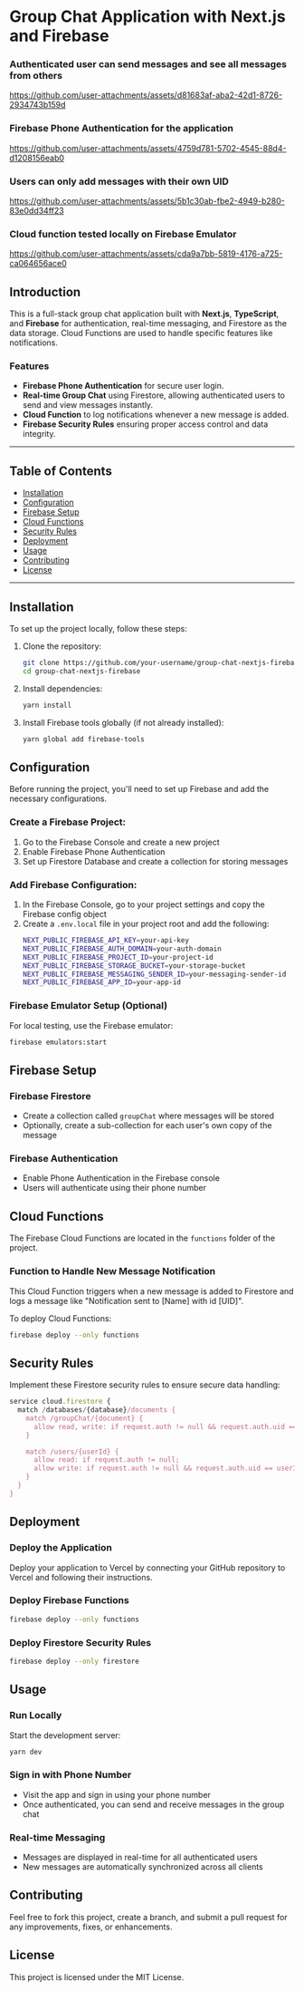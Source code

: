 # Group Chat Application with Next.js and Firebase

### Authenticated user can send messages and see all messages from others

https://github.com/user-attachments/assets/d81683af-aba2-42d1-8726-2934743b159d

### Firebase Phone Authentication for the application

https://github.com/user-attachments/assets/4759d781-5702-4545-88d4-d1208156eab0


### Users can only add messages with their own UID

https://github.com/user-attachments/assets/5b1c30ab-fbe2-4949-b280-83e0dd34ff23

### Cloud function tested locally on Firebase Emulator

https://github.com/user-attachments/assets/cda9a7bb-5819-4176-a725-ca064656ace0


## Introduction

This is a full-stack group chat application built with **Next.js**, **TypeScript**, and **Firebase** for authentication, real-time messaging, and Firestore as the data storage. Cloud Functions are used to handle specific features like notifications.

### Features
- **Firebase Phone Authentication** for secure user login.
- **Real-time Group Chat** using Firestore, allowing authenticated users to send and view messages instantly.
- **Cloud Function** to log notifications whenever a new message is added.
- **Firebase Security Rules** ensuring proper access control and data integrity.

---

## Table of Contents

- [Installation](#installation)
- [Configuration](#configuration)
- [Firebase Setup](#firebase-setup)
- [Cloud Functions](#cloud-functions)
- [Security Rules](#security-rules)
- [Deployment](#deployment)
- [Usage](#usage)
- [Contributing](#contributing)
- [License](#license)

---

## Installation

To set up the project locally, follow these steps:

1. Clone the repository:
   ```bash
   git clone https://github.com/your-username/group-chat-nextjs-firebase.git
   cd group-chat-nextjs-firebase
   ```

2. Install dependencies:
   ```bash
   yarn install
   ```

3. Install Firebase tools globally (if not already installed):
   ```bash
   yarn global add firebase-tools
   ```

## Configuration

Before running the project, you'll need to set up Firebase and add the necessary configurations.

### Create a Firebase Project:
1. Go to the Firebase Console and create a new project
2. Enable Firebase Phone Authentication
3. Set up Firestore Database and create a collection for storing messages

### Add Firebase Configuration:
1. In the Firebase Console, go to your project settings and copy the Firebase config object
2. Create a `.env.local` file in your project root and add the following:
   ```bash
   NEXT_PUBLIC_FIREBASE_API_KEY=your-api-key
   NEXT_PUBLIC_FIREBASE_AUTH_DOMAIN=your-auth-domain
   NEXT_PUBLIC_FIREBASE_PROJECT_ID=your-project-id
   NEXT_PUBLIC_FIREBASE_STORAGE_BUCKET=your-storage-bucket
   NEXT_PUBLIC_FIREBASE_MESSAGING_SENDER_ID=your-messaging-sender-id
   NEXT_PUBLIC_FIREBASE_APP_ID=your-app-id
   ```

### Firebase Emulator Setup (Optional)
For local testing, use the Firebase emulator:
```bash
firebase emulators:start
```

## Firebase Setup

### Firebase Firestore
- Create a collection called `groupChat` where messages will be stored
- Optionally, create a sub-collection for each user's own copy of the message

### Firebase Authentication
- Enable Phone Authentication in the Firebase console
- Users will authenticate using their phone number

## Cloud Functions

The Firebase Cloud Functions are located in the `functions` folder of the project.

### Function to Handle New Message Notification
This Cloud Function triggers when a new message is added to Firestore and logs a message like "Notification sent to [Name] with id [UID]".

To deploy Cloud Functions:
```bash
firebase deploy --only functions
```

## Security Rules

Implement these Firestore security rules to ensure secure data handling:

```javascript
service cloud.firestore {
  match /databases/{database}/documents {
    match /groupChat/{document} {
      allow read, write: if request.auth != null && request.auth.uid == resource.data.sender;
    }

    match /users/{userId} {
      allow read: if request.auth != null;
      allow write: if request.auth != null && request.auth.uid == userId;
    }
  }
}
```

## Deployment

### Deploy the Application
Deploy your application to Vercel by connecting your GitHub repository to Vercel and following their instructions.

### Deploy Firebase Functions
```bash
firebase deploy --only functions
```

### Deploy Firestore Security Rules
```bash
firebase deploy --only firestore
```

## Usage

### Run Locally
Start the development server:
```bash
yarn dev
```

### Sign in with Phone Number
- Visit the app and sign in using your phone number
- Once authenticated, you can send and receive messages in the group chat

### Real-time Messaging
- Messages are displayed in real-time for all authenticated users
- New messages are automatically synchronized across all clients

## Contributing

Feel free to fork this project, create a branch, and submit a pull request for any improvements, fixes, or enhancements.

## License

This project is licensed under the MIT License.

